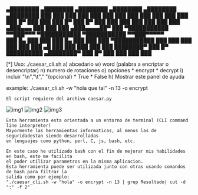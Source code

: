 
 ▄████████    ▄████████    ▄████████    ▄████████    ▄████████    ▄████████ 
███    ███   ███    ███   ███    ███   ███    ███   ███    ███   ███    ███ 
███    █▀    ███    ███   ███    █▀    ███    █▀    ███    ███   ███    ███ 
███          ███    ███  ▄███▄▄▄       ███          ███    ███  ▄███▄▄▄▄██▀ 
███        ▀███████████ ▀▀███▀▀▀     ▀███████████ ▀███████████ ▀▀███▀▀▀▀▀   
███    █▄    ███    ███   ███    █▄           ███   ███    ███ ▀███████████ 
███    ███   ███    ███   ███    ███    ▄█    ███   ███    ███   ███    ███ 
████████▀    ███    █▀    ██████████  ▄████████▀    ███    █▀    ███    ███ 
                                                                 ███    ███ 

[*] Uso: ./caesar_cli.sh
      	a) abcedario
        w) word (palabra a encriptar o desencriptar)
        n) numero de rotaciones
        o) opciones
               * encrypt
               * decrypt
        i) incluir "\n","\t"," "(opcional)
        		* True
        		* False
        h) Mostrar este panel de ayuda

example: ./caesar_cli.sh -w "hola que tal" -n 13 -o encrypt

	El script requiere del archivo caesar.py

![img1](/RandomTools/Caesar/caesar1.png)
![img2](/RandomTools/Caesar/caesar2.png)
![img3](/RandomTools/Caesar/caesar3.png)


	Esta herramienta esta orientada a un entorno de terminal (CLI command line interpreter)
	Mayormente las herramientas informaticas, al menos las de seguridadestan siendo desarrolladas
	en lenguajes como python, perl, C, js, bash, etc.

	En este caso he utilizado bash con el fin de mejorar mis habilidades en bash, esto me facilita
	el poder utilizar parametros en la misma aplicacion.
	Esta herramienta puede ser utilizada junto con otras usando comandos de bash para filtrar la 
	salida como por ejemplo:
	"./caesar_cli.sh -w "hola" -o encrypt -n 13 | grep Resultado| cut -d ":" -f 2"
	
